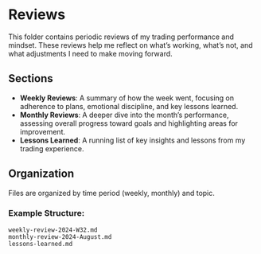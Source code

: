 # Reviews

This folder contains periodic reviews of my trading performance and mindset. These reviews help me reflect on what’s working, what’s not, and what adjustments I need to make moving forward.

## Sections

- **Weekly Reviews**: A summary of how the week went, focusing on adherence to plans, emotional discipline, and key lessons learned.
- **Monthly Reviews**: A deeper dive into the month’s performance, assessing overall progress toward goals and highlighting areas for improvement.
- **Lessons Learned**: A running list of key insights and lessons from my trading experience.

## Organization

Files are organized by time period (weekly, monthly) and topic.

### Example Structure:
```plaintext
weekly-review-2024-W32.md
monthly-review-2024-August.md
lessons-learned.md
